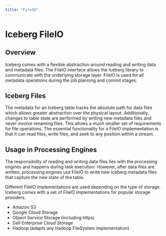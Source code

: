 ```yaml
---
title: "FileIO"
---
```

<!--
 - Licensed to the Apache Software Foundation (ASF) under one or more
 - contributor license agreements.  See the NOTICE file distributed with
 - this work for additional information regarding copyright ownership.
 - The ASF licenses this file to You under the Apache License, Version 2.0
 - (the "License"); you may not use this file except in compliance with
 - the License.  You may obtain a copy of the License at
 -
 -   http://www.apache.org/licenses/LICENSE-2.0
 -
 - Unless required by applicable law or agreed to in writing, software
 - distributed under the License is distributed on an "AS IS" BASIS,
 - WITHOUT WARRANTIES OR CONDITIONS OF ANY KIND, either express or implied.
 - See the License for the specific language governing permissions and
 - limitations under the License.
 -->

# Iceberg FileIO

## Overview

Iceberg comes with a flexible abstraction around reading and writing data and metadata files. The FileIO interface allows the Iceberg library to communicate with the underlying storage layer. FileIO is used for all metadata operations during the job planning and commit stages.

## Iceberg Files

The metadata for an Iceberg table tracks the absolute path for data files which allows greater abstraction over the physical layout. Additionally, changes to table state are performed by writing new metadata files and never involve renaming files. This allows a much smaller set of requirements for file operations. The essential functionality for a FileIO implementation is that it can read files, write files, and seek to any position within a stream.

## Usage in Processing Engines

The responsibility of reading and writing data files lies with the processing engines and happens during task execution. However, after data files are written, processing engines use FileIO to write new Iceberg metadata files that capture the new state of the table.

Different FileIO implementations are used depending on the type of storage. Iceberg comes with a set of FileIO implementations for popular storage providers.
- Amazon S3
- Google Cloud Storage
- Object Service Storage (including https)
- Dell Enterprise Cloud Storage
- Hadoop (adapts any Hadoop FileSystem implementation)
